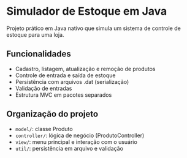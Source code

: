 # Simulador de Estoque em Java

Projeto prático em Java nativo que simula um sistema de controle de estoque para uma loja.

## Funcionalidades
- Cadastro, listagem, atualização e remoção de produtos
- Controle de entrada e saída de estoque
- Persistência com arquivos .dat (serialização)
- Validação de entradas
- Estrutura MVC em pacotes separados

## Organização do projeto
- `model/`: classe Produto
- `controller/`: lógica de negócio (ProdutoController)
- `view/`: menu principal e interação com o usuário
- `util/`: persistência em arquivo e validação
